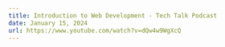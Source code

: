 ```yaml
---
title: Introduction to Web Development - Tech Talk Podcast
date: January 15, 2024
url: https://www.youtube.com/watch?v=dQw4w9WgXcQ
---
```


